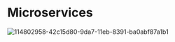 # Microservices
![114802958-42c15d80-9da7-11eb-8391-ba0abf87a1b1](https://user-images.githubusercontent.com/65436222/230780271-e16370b8-d884-4659-90f1-fd0ee7d5bbfb.png)
